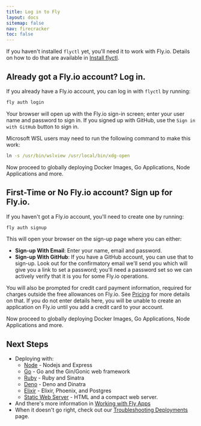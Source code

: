 ```yaml
---
title: Log in to Fly
layout: docs
sitemap: false
nav: firecracker
toc: false
---
```


If you haven't installed `flyctl` yet, you'll need it to work with Fly.io. Details on how to do that are available in [Install flyctl](/docs/hands-on/install-flyctl/).

## Already got a Fly.io account? Log in.

If you already have a Fly.io account, you can log in with `flyctl` by running:

```cmd
fly auth login
```

Your browser will open up with the Fly.io sign-in screen; enter your user name and password to sign in. If you signed up with GitHub, use the `Sign in with GitHub` button to sign in.

Microsoft WSL users may need to run the following command to make this work:

```cmd
ln -s /usr/bin/wslview /usr/local/bin/xdg-open
```

Now proceed to globally deploying Docker Images, Go Applications, Node Applications and more.

## First-Time or No Fly.io account? Sign up for Fly.io.

If you haven't got a Fly.io account, you'll need to create one by running:

```cmd
fly auth signup
```

This will open your browser on the sign-up page where you can either:

* **Sign-up With Email**: Enter your name, email and password.
* **Sign-up With GitHub**: If you have a GitHub account, you can use that to sign-up. Look out for the confirmatory email we'll send you which will give you a link to set a password; you'll need a password set so we can actively verify that it is you for some Fly.io operations.

You will also be prompted for credit card payment information, required for charges outside the free allowances on Fly.io. See [Pricing](/docs/about/pricing) for more details on that. If you do not enter details here, you will be unable to create an application on Fly.io until you add a credit card to your account.

Now proceed to globally deploying Docker Images, Go Applications, Node Applications and more.

## Next Steps

* Deploying with:
  * [Node](/docs/languages-and-frameworks/node/) - Nodejs and Express
  * [Go](/docs/languages-and-frameworks/golang/) - Go and the Gin/Gonic web framework
  * [Ruby](/docs/languages-and-frameworks/ruby/) - Ruby and Sinatra
  * [Deno](/docs/languages-and-frameworks/deno/) - Deno and Dinatra
  * [Elixir](/docs/elixir/getting-started/) - Elixir, Phoenix, and Postgres
  * [Static Web Server](/docs/languages-and-frameworks/static/) - HTML and a compact web server.
* And there's more information in [Working with Fly Apps](/docs/getting-started/working-with-fly-apps/)
* When it doesn't go right, check out our [Troubleshooting Deployments](/docs/getting-started/troubleshooting/) page.

